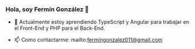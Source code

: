 ### Hola, soy Fermín González 👋


- 🌱 Actualmente estoy aprendiendo TypeScript y Angular para trabajar en el Front-End y PHP para el Back-End.

- 📫 Como contactarme: mailto:fermingonzalez011@gmail.com

